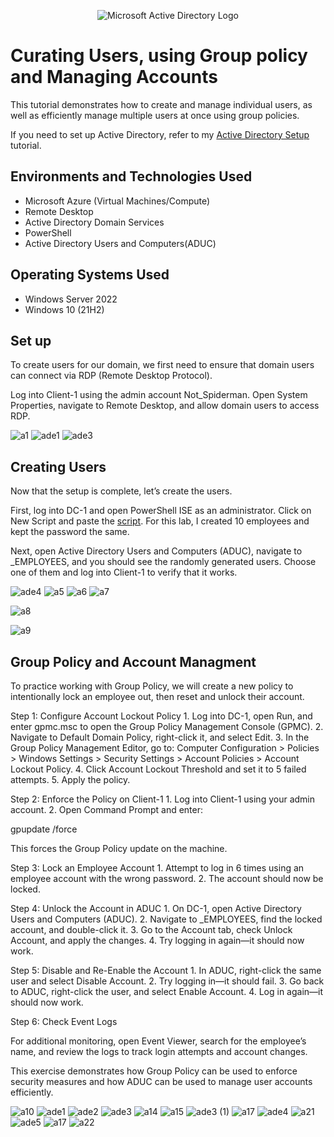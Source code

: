 <p align="center">
<img src="https://i.imgur.com/pU5A58S.png" alt="Microsoft Active Directory Logo"/>
</p>

<h1>Curating Users, using Group policy and Managing Accounts</h1>

This tutorial demonstrates how to create and manage individual users, as well as efficiently manage multiple users at once using group policies.

If you need to set up Active Directory, refer to my [Active Directory Setup](https://github.com/AustinmJoseph/AD-Setup) tutorial.

<h2>Environments and Technologies Used</h2>

- Microsoft Azure (Virtual Machines/Compute)
- Remote Desktop
- Active Directory Domain Services
- PowerShell
- Active Directory Users and Computers(ADUC)

<h2>Operating Systems Used </h2>

- Windows Server 2022
- Windows 10 (21H2)

<h2> Set up </h2>

To create users for our domain, we first need to ensure that domain users can connect via RDP (Remote Desktop Protocol).

Log into Client-1 using the admin account Not_Spiderman. Open System Properties, navigate to Remote Desktop, and allow domain users to access RDP.

![a1](https://github.com/user-attachments/assets/5cae0676-d3ca-4486-8620-ea2611952ab8)
![ade1](https://github.com/user-attachments/assets/b738e3d6-855f-47af-ac11-0ed9ef9a1e84)
![ade3](https://github.com/user-attachments/assets/cb49230f-875a-4d0a-86f8-6b68fd4817ba)

<h2> Creating Users </h2>

Now that the setup is complete, let’s create the users.

First, log into DC-1 and open PowerShell ISE as an administrator. Click on New Script and paste the [script](https://github.com/joshmadakor1/AD_PS/blob/master/Generate-Names-Create-Users.ps1). For this lab, I created 10 employees and kept the password the same.

Next, open Active Directory Users and Computers (ADUC), navigate to _EMPLOYEES, and you should see the randomly generated users. Choose one of them and log into Client-1 to verify that it works.


![ade4](https://github.com/user-attachments/assets/5e76d72e-5158-4805-9ee2-e78872c213c1)
![a5](https://github.com/user-attachments/assets/2d3e4d7f-f8af-4788-b0dd-e5811bcdfa5f)
![a6](https://github.com/user-attachments/assets/d600d0b8-7755-4613-9e47-5383ae751ee7)
![a7](https://github.com/user-attachments/assets/0b76e7d1-22db-4165-bdc8-b55ebb32c812)

![a8](https://github.com/user-attachments/assets/ae4f9b43-7136-4715-bd78-8a755e8f2308)

![a9](https://github.com/user-attachments/assets/dcbf54b1-5ff2-4303-a3d6-ed71df57bca0)

<h2> Group Policy and Account Managment</h2>


To practice working with Group Policy, we will create a new policy to intentionally lock an employee out, then reset and unlock their account.

Step 1: Configure Account Lockout Policy
	1.	Log into DC-1, open Run, and enter gpmc.msc to open the Group Policy Management Console (GPMC).
	2.	Navigate to Default Domain Policy, right-click it, and select Edit.
	3.	In the Group Policy Management Editor, go to:
Computer Configuration > Policies > Windows Settings > Security Settings > Account Policies > Account Lockout Policy.
	4.	Click Account Lockout Threshold and set it to 5 failed attempts.
	5.	Apply the policy.

Step 2: Enforce the Policy on Client-1
	1.	Log into Client-1 using your admin account.
	2.	Open Command Prompt and enter:

gpupdate /force

This forces the Group Policy update on the machine.

Step 3: Lock an Employee Account
	1.	Attempt to log in 6 times using an employee account with the wrong password.
	2.	The account should now be locked.

Step 4: Unlock the Account in ADUC
	1.	On DC-1, open Active Directory Users and Computers (ADUC).
	2.	Navigate to _EMPLOYEES, find the locked account, and double-click it.
	3.	Go to the Account tab, check Unlock Account, and apply the changes.
	4.	Try logging in again—it should now work.

Step 5: Disable and Re-Enable the Account
	1.	In ADUC, right-click the same user and select Disable Account.
	2.	Try logging in—it should fail.
	3.	Go back to ADUC, right-click the user, and select Enable Account.
	4.	Log in again—it should now work.

Step 6: Check Event Logs

For additional monitoring, open Event Viewer, search for the employee’s name, and review the logs to track login attempts and account changes.

This exercise demonstrates how Group Policy can be used to enforce security measures and how ADUC can be used to manage user accounts efficiently.






 ![a10](https://github.com/user-attachments/assets/d83ff7b3-5602-4339-b089-de0f03b65987)
![ade1](https://github.com/user-attachments/assets/f15db34c-482b-471f-8767-28420dd832cc)
![ade2](https://github.com/user-attachments/assets/8548358e-ebe1-4767-96f9-e5da1aaf8ae5)
![ade3](https://github.com/user-attachments/assets/54322d9f-2cf7-4414-9268-09d62e05e6cd)
![a14](https://github.com/user-attachments/assets/0a19758e-5ef4-4c74-bac1-09eaa492bc89)
![a15](https://github.com/user-attachments/assets/62e33fd4-b361-4226-ad28-843fe5a3ead8)
![ade3 (1)](https://github.com/user-attachments/assets/c8472b30-3273-4fb8-abb2-a5db6876532c)
![a17](https://github.com/user-attachments/assets/5135c983-56bf-4c09-99c6-9438d2a27a34)
![ade4](https://github.com/user-attachments/assets/6545356c-e1cd-4e1f-8e2b-9c74162d7c8d)
![a21](https://github.com/user-attachments/assets/1a66c739-919b-412d-bf37-09ae423a3fa1)
![ade5](https://github.com/user-attachments/assets/04489f5f-9588-48d5-9190-f0a7fd7cb761)
![a17](https://github.com/user-attachments/assets/adc06a97-e4fa-4b6b-b5f6-e5eb7193434b)
![a22](https://github.com/user-attachments/assets/a31017ee-68dd-40d9-992a-477d1708c748)






















